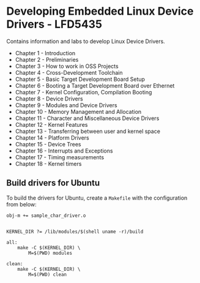 
# Developing Embedded Linux Device Drivers - LFD5435

Contains information and labs to develop Linux Device Drivers.

- Chapter 1 - Introduction
- Chapter 2 - Preliminaries
- Chapter 3 - How to work in OSS Projects
- Chapter 4 - Cross-Development Toolchain
- Chapter 5 - Basic Target Development Board Setup
- Chapter 6 - Booting a Target Development Board over Ethernet
- Chapter 7 - Kernel Configuration, Compilation Booting
- Chapter 8 - Device Drivers
- Chapter 9 - Modules and Device Drivers
- Chapter 10 - Memory Management and Allocation
- Chapter 11 - Character and Miscellaneous Device Drivers
- Chapter 12 - Kernel Features
- Chapter 13 - Transferring between user and kernel space
- Chapter 14 - Platform Drivers
- Chapter 15 - Device Trees
- Chapter 16 - Interrupts and Exceptions
- Chapter 17 - Timing measurements
- Chapter 18 - Kernel timers

## Build drivers for Ubuntu

To build the drivers for Ubuntu, create a `Makefile` with the configuration
from below:

```
obj-m += sample_char_driver.o


KERNEL_DIR ?= /lib/modules/$(shell uname -r)/build

all:
	make -C $(KERNEL_DIR) \
		M=$(PWD) modules

clean:
	make -C $(KERNEL_DIR) \
		M=$(PWD) clean
```
